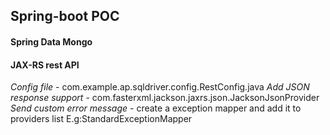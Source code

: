 ## Spring-boot POC

#### Spring Data Mongo

#### JAX-RS rest API
*Config file* - com.example.ap.sqldriver.config.RestConfig.java
*Add JSON response support* - com.fasterxml.jackson.jaxrs.json.JacksonJsonProvider
*Send custom error message* - create a exception mapper and add it to providers list E.g:StandardExceptionMapper

